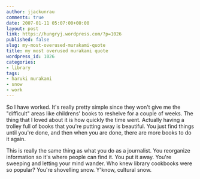 ```yaml
---
author: jjackunrau
comments: true
date: 2007-01-11 05:07:00+00:00
layout: post
link: https://hungryj.wordpress.com/?p=1026
published: false
slug: my-most-overused-murakami-quote
title: my most overused murakami quote
wordpress_id: 1026
categories:
- library
tags:
- haruki murakami
- snow
- work
---
```


So I have worked.  It's really pretty simple since they won't give me the "difficult" areas like childrens' books to reshelve for a couple of weeks.  The thing that I loved about it is how quickly the time went.  Actually having a trolley full of books that you're putting away is beautiful.  You just find things until you're done, and then when you are done, there are more books to do it again.  
  
This is really the same thing as what you do as a journalist.  You reorganize information so it's where people can find it.  You put it away.  You're sweeping and letting your mind wander.  Who knew library cookbooks were so popular?  You're shovelling snow.  Y'know, cultural snow.
